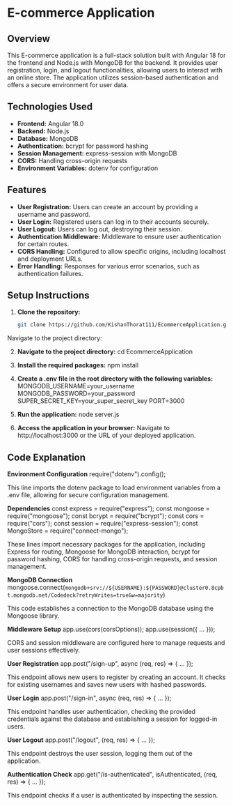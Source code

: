 # E-commerce Application

## Overview

This E-commerce application is a full-stack solution built with Angular 18 for the frontend and Node.js with MongoDB for the backend. It provides user registration, login, and logout functionalities, allowing users to interact with an online store. The application utilizes session-based authentication and offers a secure environment for user data.

## Technologies Used

- **Frontend:** Angular 18.0
- **Backend:** Node.js
- **Database:** MongoDB
- **Authentication:** bcrypt for password hashing
- **Session Management:** express-session with MongoDB
- **CORS:** Handling cross-origin requests
- **Environment Variables:** dotenv for configuration

## Features

- **User Registration:** Users can create an account by providing a username and password.
- **User Login:** Registered users can log in to their accounts securely.
- **User Logout:** Users can log out, destroying their session.
- **Authentication Middleware:** Middleware to ensure user authentication for certain routes.
- **CORS Handling:** Configured to allow specific origins, including localhost and deployment URLs.
- **Error Handling:** Responses for various error scenarios, such as authentication failures.

## Setup Instructions

1. **Clone the repository:**

   ```bash
   git clone https://github.com/KishanThorat111/EcommerceApplication.git
Navigate to the project directory:

2. **Navigate to the project directory:**
cd EcommerceApplication

3. **Install the required packages:**
npm install

4. **Create a .env file in the root directory with the following variables:**
MONGODB_USERNAME=your_username
MONGODB_PASSWORD=your_password
SUPER_SECRET_KEY=your_super_secret_key
PORT=3000

5. **Run the application:**
node server.js

6. **Access the application in your browser:**
Navigate to http://localhost:3000 or the URL of your deployed application.

## Code Explanation
**Environment Configuration**
require("dotenv").config();

This line imports the dotenv package to load environment variables from a .env file, allowing for secure configuration management.

**Dependencies**
const express = require("express");
const mongoose = require("mongoose");
const bcrypt = require("bcrypt");
const cors = require("cors");
const session = require("express-session");
const MongoStore = require("connect-mongo");

These lines import necessary packages for the application, including Express for routing, Mongoose for MongoDB interaction, bcrypt for password hashing, CORS for handling cross-origin requests, and session management.

**MongoDB Connection**
mongoose.connect(`mongodb+srv://${USERNAME}:${PASSWORD}@cluster0.8cpbt.mongodb.net/Codedeck?retryWrites=true&w=majority`)

This code establishes a connection to the MongoDB database using the Mongoose library.

**Middleware Setup**
app.use(cors(corsOptions));
app.use(session({ ... }));

CORS and session middleware are configured here to manage requests and user sessions effectively.

**User Registration**
app.post("/sign-up", async (req, res) => { ... });

This endpoint allows new users to register by creating an account. It checks for existing usernames and saves new users with hashed passwords.

**User Login**
app.post("/sign-in", async (req, res) => { ... });

This endpoint handles user authentication, checking the provided credentials against the database and establishing a session for logged-in users.

**User Logout**
app.post("/logout", (req, res) => { ... });

This endpoint destroys the user session, logging them out of the application.

**Authentication Check**
app.get("/is-authenticated", isAuthenticated, (req, res) => { ... });

This endpoint checks if a user is authenticated by inspecting the session.